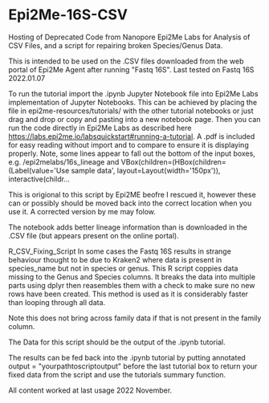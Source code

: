 # Epi2Me-16S-CSV
Hosting of Deprecated Code from Nanopore Epi2Me Labs for Analysis of CSV Files, and a script for repairing broken Species/Genus Data. 

This is intended to be used on the .CSV files downloaded from the web portal of Epi2Me Agent after running "Fastq 16S". Last tested on Fastq 16S 2022.01.07

To run the tutorial import the .ipynb Jupyter Notebook file into Epi2Me Labs implementation of Jupyter Notebooks. This can be achieved by placing the file in epi2me-resources/tutorials/  with the other tutorial notebooks or just drag and drop or copy and pasting into a new notebook page. Then you can run the code directly in Epi2Me Labs as described here https://labs.epi2me.io/labsquickstart#running-a-tutorial. A .pdf is included for easy reading without import and to compare to ensure it is displaying properly. Note, some lines appear to fall out the bottom of the input boxes, e.g. 
/epi2melabs/16s_lineage
and
VBox(children=(HBox(children=(Label(value='Use sample data', layout=Layout(width='150px')), interactive(childr…

This is origional to this script by Epi2ME beofre I rescued it, however these can or possibly should be moved back into the correct location when you use it. A corrected version by me may folow. 

The notebook adds better lineage information than is downloaded in the .CSV file (but appears present on the online portal).


R_CSV_Fixing_Script 
In some cases the Fastq 16S results in strange behaviour thought to be due to Kraken2 where data is present in species_name but not in species or genus. This R script  coppies data missing to the Genus and Species columns. It breaks the data into multiple parts using dplyr then reasembles them with a check to make sure no new rows have been created. This method is used as it is considerably faster than looping through all data. 

Note this does not bring across family data if that is not present in the family column.

The Data for this script should be the output of the .ipynb tutorial. 

The results can be fed back into the .ipynb tutorial by putting 
annotated output =  "yourpathtoscriptoutput" 
before the last tutorial box to return your fixed data from the script and use the tutorials summary function.

All content worked at last usage 2022 November. 
